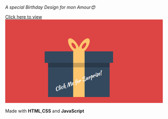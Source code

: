 *A special Birthday Design for mon Amour😍*

[Click here to view](https://kemisbirthday.netlify.app/)
![Cover photo](/image/cover.PNG)

Made with **HTML**,**CSS** and **JavaScript**
